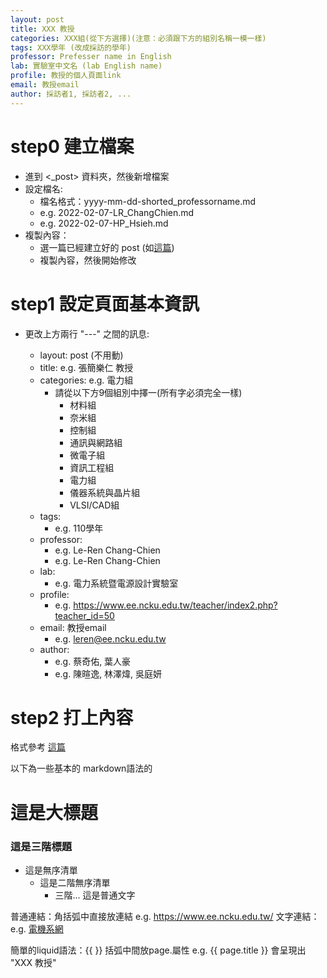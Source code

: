 ```yaml
---
layout: post
title: XXX 教授
categories: XXX組(從下方選擇)(注意：必須跟下方的組別名稱一模一樣)
tags: XXX學年 (改成採訪的學年)
professor: Prefesser name in English
lab: 實驗室中文名 (lab English name)
profile: 教授的個人頁面link
email: 教授email
author: 採訪者1, 採訪者2, ...
---
```


# step0 建立檔案
- 進到 <_post> 資料夾，然後新增檔案
- 設定檔名: 
    - 檔名格式：yyyy-mm-dd-shorted_professorname.md
    - e.g. 2022-02-07-LR_ChangChien.md
    - e.g. 2022-02-07-HP_Hsieh.md
- 複製內容：
    - 選一篇已經建立好的 post (如[這篇](_posts\2021-12-23-LR_ChangChien.md))
    - 複製內容，然後開始修改

# step1 設定頁面基本資訊
- 更改上方兩行 "---" 之間的訊息:

    - layout: post (不用動)
    - title: e.g. 張簡樂仁 教授
    - categories: e.g. 電力組 
        - 請從以下方9個組別中擇一(所有字必須完全一樣)
            - 材料組
            - 奈米組
            - 控制組
            - 通訊與網路組
            - 微電子組
            - 資訊工程組
            - 電力組
            - 儀器系統與晶片組
            - VLSI/CAD組
    - tags: 
        - e.g. 110學年
    - professor: 
        - e.g. Le-Ren Chang-Chien
        - e.g. Le-Ren Chang-Chien
    - lab:
        - e.g. 電力系統暨電源設計實驗室 
    - profile: 
        - e.g. https://www.ee.ncku.edu.tw/teacher/index2.php?teacher_id=50
    - email: 教授email
        - e.g. leren@ee.ncku.edu.tw
    - author: 
        - e.g. 蔡奇佑, 葉人豪
        - e.g. 陳暄逸, 林澤煒, 吳庭妍

# step2 打上內容

格式參考 [這篇](_posts/2021-12-23-LR_ChangChien.md) 

以下為一些基本的 markdown語法的

# 這是大標題
### 這是三階標題
- 這是無序清單
    - 這是二階無序清單
        - 三階...
這是普通文字

普通連結：角括弧中直接放連結
e.g. <https://www.ee.ncku.edu.tw/>
文字連結：
e.g. [電機系網](https://www.ee.ncku.edu.tw/)

簡單的liquid語法：{{ }} 括弧中間放page.屬性
e.g. {{ page.title }} 會呈現出 "XXX 教授"


